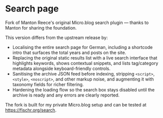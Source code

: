 # Search page

Fork of Manton Reece's original Micro.blog search plugin — thanks to Manton for sharing the foundation.

This version differs from the upstream release by:
- Localising the entire search page for German, including a shortcode intro that surfaces the total years and posts on the site.
- Replacing the original static results list with a live search interface that highlights keywords, shows contextual snippets, and lists tag/category metadata alongside keyboard-friendly controls.
- Sanitising the archive JSON feed before indexing, stripping `<script>`, `<style>`, `<noscript>`, and other markup noise, and augmenting it with taxonomy fields for richer filtering.
- Hardening the loading flow so the search box stays disabled until the archive is ready and any errors are clearly reported.

The fork is built for my private Micro.blog setup and can be tested at https://fischr.org/search.
